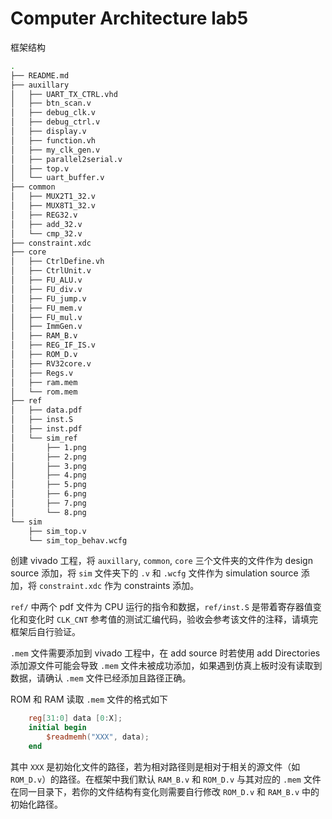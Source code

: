 # Computer Architecture lab5

框架结构

```bash
.
├── README.md
├── auxillary
│   ├── UART_TX_CTRL.vhd
│   ├── btn_scan.v
│   ├── debug_clk.v
│   ├── debug_ctrl.v
│   ├── display.v
│   ├── function.vh
│   ├── my_clk_gen.v
│   ├── parallel2serial.v
│   ├── top.v
│   └── uart_buffer.v
├── common
│   ├── MUX2T1_32.v
│   ├── MUX8T1_32.v
│   ├── REG32.v
│   ├── add_32.v
│   └── cmp_32.v
├── constraint.xdc
├── core
│   ├── CtrlDefine.vh
│   ├── CtrlUnit.v
│   ├── FU_ALU.v
│   ├── FU_div.v
│   ├── FU_jump.v
│   ├── FU_mem.v
│   ├── FU_mul.v
│   ├── ImmGen.v
│   ├── RAM_B.v
│   ├── REG_IF_IS.v
│   ├── ROM_D.v
│   ├── RV32core.v
│   ├── Regs.v
│   ├── ram.mem
│   └── rom.mem
├── ref
│   ├── data.pdf
│   ├── inst.S
│   ├── inst.pdf
│   └── sim_ref
│       ├── 1.png
│       ├── 2.png
│       ├── 3.png
│       ├── 4.png
│       ├── 5.png
│       ├── 6.png
│       ├── 7.png
│       └── 8.png
└── sim
    ├── sim_top.v
    └── sim_top_behav.wcfg
```

创建 vivado 工程，将 `auxillary`, `common`, `core` 三个文件夹的文件作为 design source 添加，将 `sim` 文件夹下的 `.v` 和 `.wcfg` 文件作为 simulation source 添加，将 `constraint.xdc` 作为 constraints 添加。

`ref/` 中两个 pdf 文件为 CPU 运行的指令和数据，`ref/inst.S` 是带着寄存器值变化和变化时 `CLK_CNT` 参考值的测试汇编代码，验收会参考该文件的注释，请填完框架后自行验证。


`.mem` 文件需要添加到 vivado 工程中，在 add source 时若使用 add Directories 添加源文件可能会导致 `.mem` 文件未被成功添加，如果遇到仿真上板时没有读取到数据，请确认 `.mem` 文件已经添加且路径正确。

ROM 和 RAM 读取 `.mem` 文件的格式如下

```verilog
    reg[31:0] data [0:X];
    initial	begin
        $readmemh("XXX", data);
    end
```

其中 `XXX` 是初始化文件的路径，若为相对路径则是相对于相关的源文件（如 `ROM_D.v`）的路径。在框架中我们默认 `RAM_B.v` 和 `ROM_D.v` 与其对应的 `.mem` 文件在同一目录下，若你的文件结构有变化则需要自行修改 `ROM_D.v` 和 `RAM_B.v` 中的初始化路径。